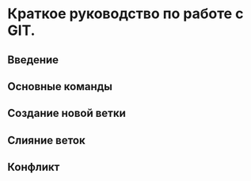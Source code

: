 # Краткое руководство по работе с GIT.

## Введение

## Основные команды

## Создание новой ветки

## Слияние веток

## Конфликт